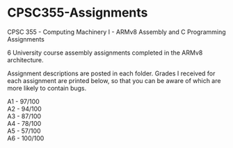 # CPSC355-Assignments
CPSC 355 - Computing Machinery I - ARMv8 Assembly and C Programming Assignments

6 University course assembly assignments completed in the ARMv8 architecture. 

Assignment descriptions are posted in each folder. Grades I received for each assignment are printed below, so that you can be aware of which are more likely to contain bugs.

A1 - 97/100 <br />
A2 - 94/100 <br />
A3 - 87/100 <br />
A4 - 78/100 <br />
A5 - 57/100 <br />
A6 - 100/100

